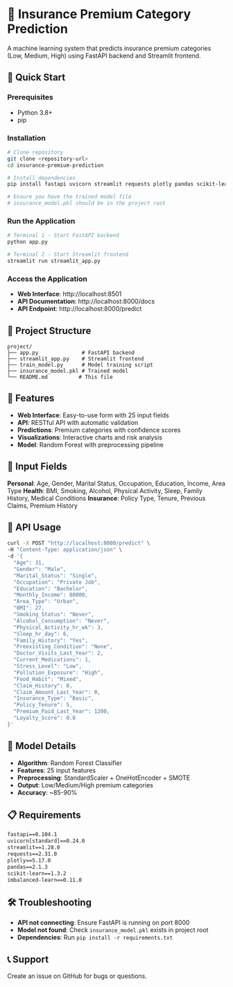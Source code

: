 # 🏥 Insurance Premium Category Prediction

A machine learning system that predicts insurance premium categories (Low, Medium, High) using FastAPI backend and Streamlit frontend.

## 🚀 Quick Start

### Prerequisites
- Python 3.8+
- pip

### Installation
```bash
# Clone repository
git clone <repository-url>
cd insurance-premium-prediction

# Install dependencies
pip install fastapi uvicorn streamlit requests plotly pandas scikit-learn imbalanced-learn

# Ensure you have the trained model file
# insurance_model.pkl should be in the project root
```

### Run the Application
```bash
# Terminal 1 - Start FastAPI backend
python app.py

# Terminal 2 - Start Streamlit frontend  
streamlit run streamlit_app.py
```

### Access the Application
- **Web Interface**: http://localhost:8501
- **API Documentation**: http://localhost:8000/docs
- **API Endpoint**: http://localhost:8000/predict

## 📁 Project Structure
```
project/
├── app.py              # FastAPI backend
├── streamlit_app.py    # Streamlit frontend
├── train_model.py      # Model training script
├── insurance_model.pkl # Trained model
└── README.md          # This file
```

## 🎯 Features
- **Web Interface**: Easy-to-use form with 25 input fields
- **API**: RESTful API with automatic validation
- **Predictions**: Premium categories with confidence scores
- **Visualizations**: Interactive charts and risk analysis
- **Model**: Random Forest with preprocessing pipeline

## 📝 Input Fields
**Personal**: Age, Gender, Marital Status, Occupation, Education, Income, Area Type
**Health**: BMI, Smoking, Alcohol, Physical Activity, Sleep, Family History, Medical Conditions
**Insurance**: Policy Type, Tenure, Previous Claims, Premium History

## 🔧 API Usage
```bash
curl -X POST "http://localhost:8000/predict" \
-H "Content-Type: application/json" \
-d '{
  "Age": 31,
  "Gender": "Male",
  "Marital_Status": "Single",
  "Occupation": "Private Job",
  "Education": "Bachelor",
  "Monthly_Income": 80000,
  "Area_Type": "Urban",
  "BMI": 27,
  "Smoking_Status": "Never",
  "Alcohol_Consumption": "Never",
  "Physical_Activity_hr_wk": 3,
  "Sleep_hr_day": 6,
  "Family_History": "Yes",
  "Preexisting_Condition": "None",
  "Doctor_Visits_Last_Year": 2,
  "Current_Medications": 1,
  "Stress_Level": "Low",
  "Pollution_Exposure": "High",
  "Food_Habit": "Mixed",
  "Claim_History": 0,
  "Claim_Amount_Last_Year": 0,
  "Insurance_Type": "Basic",
  "Policy_Tenure": 5,
  "Premium_Paid_Last_Year": 1200,
  "Loyalty_Score": 0.8
}'
```

## 🧠 Model Details
- **Algorithm**: Random Forest Classifier
- **Features**: 25 input features
- **Preprocessing**: StandardScaler + OneHotEncoder + SMOTE
- **Output**: Low/Medium/High premium categories
- **Accuracy**: ~85-90%

## 📋 Requirements
```txt
fastapi==0.104.1
uvicorn[standard]==0.24.0
streamlit==1.28.0
requests==2.31.0
plotly==5.17.0
pandas==2.1.3
scikit-learn==1.3.2
imbalanced-learn==0.11.0
```

## 🛠 Troubleshooting
- **API not connecting**: Ensure FastAPI is running on port 8000
- **Model not found**: Check `insurance_model.pkl` exists in project root
- **Dependencies**: Run `pip install -r requirements.txt`

## 📞 Support
Create an issue on GitHub for bugs or questions.